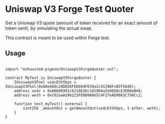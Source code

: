 # Uniswap V3 Forge Test Quoter

Get a Uniswap V3 quote (amount of token received for an exact amount of token sent), by simulating the actual swap.

This contract is meant to be used within Forge test.

## Usage

```solidity

import "exhausted-pigeon/UniswapV3ForgeQuoter.sol";

contract MyTest is UniswapV3ForgeQuoter {
    IUniswapV3Pool usdcEth5bps = IUniswapV3Pool(0x88e6A0c2dDD26FEEb64F039a2c41296FcB3f5640);
    address usdc = 0xA0b86991c6218b36c1d19D4a2e9Eb0cE3606eB48;
    address weth = 0xC02aaA39b223FE8D0A0e5C4F27eAD9083C756Cc2;

    function test_myTest() external {
        uint256 _amountOut = getAmountOut(usdcEth5bps, 1 ether, weth);
    }
}
```

